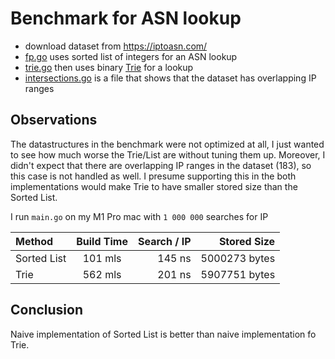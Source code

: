 # Benchmark for ASN lookup

- download dataset from https://iptoasn.com/
- [fp.go](fp.go) uses sorted list of integers for an ASN lookup
- [trie.go](trie.go) then uses binary [Trie](https://en.wikipedia.org/wiki/Trie) for a lookup
- [intersections.go](intersections.go) is a file that shows that the dataset has overlapping IP ranges

## Observations

The datastructures in the benchmark were not optimized at all, I just wanted to see how much worse the Trie/List are
without tuning them up. Moreover, I didn't expect that there are overlapping IP ranges in the dataset (183), so this
case is not handled as well. I presume supporting this in the both implementations would make Trie to have smaller
stored size than the Sorted List.

I run `main.go` on my M1 Pro mac with `1 000 000` searches for IP

| Method      | Build Time | Search / IP |   Stored Size |
|:------------|:----------:|------------:|--------------:|
| Sorted List |  101 mls   |      145 ns | 5000273 bytes |
| Trie        |  562 mls   |      201 ns | 5907751 bytes |

## Conclusion

Naive implementation of Sorted List is better than naive implementation fo Trie. 
